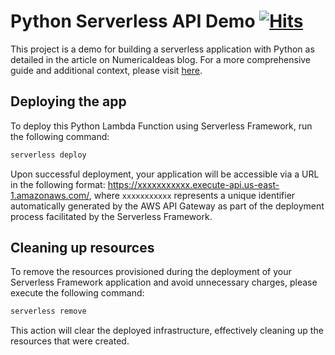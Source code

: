 # Python Serverless API Demo&nbsp;[![Hits](https://hits.seeyoufarm.com/api/count/incr/badge.svg?url=https%3A%2F%2Fgithub.com%2Fnumerica-ideas%2Fcommunity%2Ftree%2Fmaster%2Fserverless%2Fpython-api-demo&count_bg=%2379C83D&title_bg=%23555555&icon=&icon_color=%23E7E7E7&title=hits&edge_flat=false)](https://numericaideas.com/blog/how-to-build-python-lambda-functions-using-serverless-framework/)

This project is a demo for building a serverless application with Python as detailed in the article on NumericaIdeas blog. For a more comprehensive guide and additional context, please visit [here](https://numericaideas.com/blog/how-to-build-python-lambda-functions-using-serverless-framework/).

## Deploying the app
To deploy this Python Lambda Function using Serverless Framework, run the following command:
```bash
serverless deploy
```

Upon successful deployment, your application will be accessible via a URL in the following format: https://xxxxxxxxxxx.execute-api.us-east-1.amazonaws.com/, 
where `xxxxxxxxxxx` represents a unique identifier automatically generated by the AWS API Gateway as part of the deployment process facilitated by the Serverless Framework.

## Cleaning up resources
To remove the resources provisioned during the deployment of your Serverless Framework application and avoid unnecessary charges, please execute the following command: 

```bash
serverless remove
```

This action will clear the deployed infrastructure, effectively cleaning up the resources that were created.
